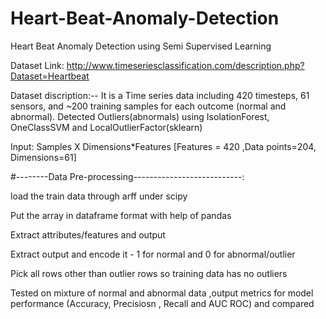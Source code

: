 # Heart-Beat-Anomaly-Detection
Heart Beat Anomaly Detection using Semi Supervised Learning


Dataset Link: http://www.timeseriesclassification.com/description.php?Dataset=Heartbeat


Dataset discription:--
It is a Time series data including 420 timesteps, 61 sensors, and ~200 training samples for each outcome (normal and abnormal). Detected Outliers(abnormals) using IsolationForest, OneClassSVM and LocalOutlierFactor(sklearn)

Input: Samples X Dimensions*Features [Features = 420 ,Data points=204, Dimensions=61]

#--------Data Pre-processing---------------------------:

load the train data through arff under scipy

Put the array in dataframe format with help of pandas

Extract attributes/features and output

Extract output and encode it - 1 for normal and 0 for abnormal/outlier

Pick all rows other than outlier rows so training data has no outliers

Tested on mixture of normal and abnormal data ,output metrics for model performance (Accuracy, Precisiosn , Recall and AUC ROC) and compared
